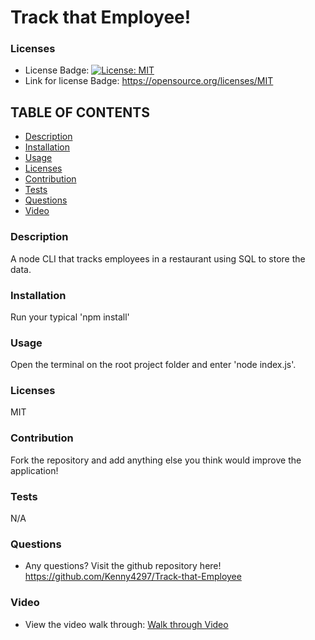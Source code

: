   # Track that Employee!

  ### Licenses
  * License Badge: [![License: MIT](https://img.shields.io/badge/License-MIT-yellow.svg)](https://opensource.org/licenses/MIT)
  * Link for license Badge: https://opensource.org/licenses/MIT

  ## TABLE OF CONTENTS
  * [Description](#description)
  * [Installation](#installation)
  * [Usage](#usage)
  * [Licenses](#licenses)
  * [Contribution](#contribution)
  * [Tests](#tests)
  * [Questions](#questions)
  * [Video](#video)

  ### Description
  A node CLI that tracks employees in a restaurant using SQL to store the data.

  ### Installation
  Run your typical 'npm install'

  ### Usage
  Open the terminal on the root project folder and enter 'node index.js'.

  ### Licenses
  MIT

  ### Contribution
  Fork the repository and add anything else you think would improve the application!

  ### Tests
  N/A

  ### Questions
  * Any questions? Visit the github repository here! https://github.com/Kenny4297/Track-that-Employee

  ### Video
  * View the video walk through: [Walk through Video](./walkthroughVideo/EmployeeTracker.webm)